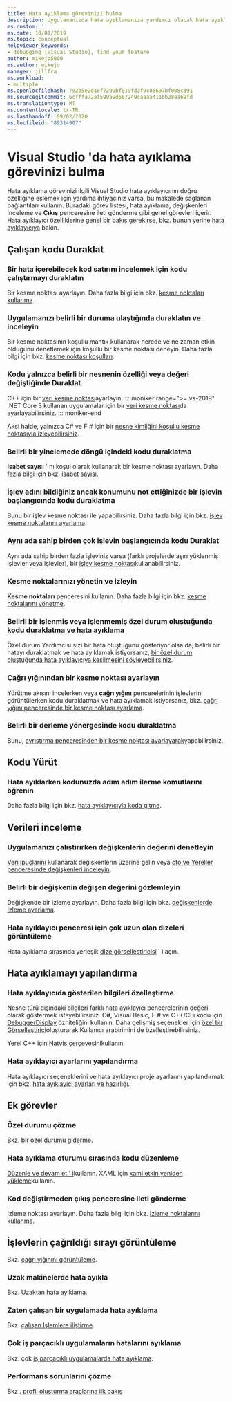 ```yaml
---
title: Hata ayıklama görevinizi bulma
description: Uygulamanızda hata ayıklamanıza yardımcı olacak hata ayıklayıcı özelliğini belirler
ms.custom: ''
ms.date: 10/01/2019
ms.topic: conceptual
helpviewer_keywords:
- debugging [Visual Studio], find your feature
author: mikejo5000
ms.author: mikejo
manager: jillfra
ms.workload:
- multiple
ms.openlocfilehash: 792b5e2d40f7299bf019fd3f9c86697bf008c391
ms.sourcegitcommit: 6cfffa72af599a9d667249caaaa411bb28ea69fd
ms.translationtype: MT
ms.contentlocale: tr-TR
ms.lasthandoff: 09/02/2020
ms.locfileid: "89314907"
---
```

# <a name="find-your-debugging-task-in-visual-studio"></a>Visual Studio 'da hata ayıklama görevinizi bulma

Hata ayıklama görevinizi ilgili Visual Studio hata ayıklayıcının doğru özelliğine eşlemek için yardıma ihtiyacınız varsa, bu makalede sağlanan bağlantıları kullanın. Buradaki görev listesi, hata ayıklama, değişkenleri İnceleme ve **Çıkış** penceresine ileti gönderme gibi genel görevleri içerir. Hata ayıklayıcı özelliklerine genel bir bakış gerekirse, bkz. bunun yerine [hata ayıklayıcıya](debugger-feature-tour.md) bakın.

## <a name="pause-running-code"></a>Çalışan kodu Duraklat

### <a name="pause-running-code-to-inspect-a-line-of-code-that-may-contain-a-bug"></a>Bir hata içerebilecek kod satırını incelemek için kodu çalıştırmayı duraklatın

Bir kesme noktası ayarlayın. Daha fazla bilgi için bkz. [kesme noktaları kullanma](using-breakpoints.md).

### <a name="pause-and-inspect-your-app-when-it-reaches-a-specific-state"></a>Uygulamanızı belirli bir duruma ulaştığında duraklatın ve inceleyin

Bir kesme noktasının koşullu mantık kullanarak nerede ve ne zaman etkin olduğunu denetlemek için koşullu bir kesme noktası deneyin. Daha fazla bilgi için bkz. [kesme noktası koşulları](using-breakpoints.md#breakpoint-conditions).

### <a name="pause-code-only-when-a-specific-objects-property-or-value-changes"></a>Kodu yalnızca belirli bir nesnenin özelliği veya değeri değiştiğinde Duraklat

C++ için bir [veri kesme noktası](using-breakpoints.md#BKMK_set_a_data_breakpoint_native_cplusplus)ayarlayın. 
::: moniker range=">= vs-2019"
.NET Core 3 kullanan uygulamalar için bir [veri kesme noktası](using-breakpoints.md#BKMK_set_a_data_breakpoint_managed)da ayarlayabilirsiniz.
::: moniker-end

Aksi halde, yalnızca C# ve F # için bir [nesne kimliğini koşullu kesme noktasıyla izleyebilirsiniz](using-breakpoints.md#using-object-ids-in-breakpoint-conditions-c-and-f).

### <a name="pause-code-inside-a-loop-at-a-certain-iteration"></a>Belirli bir yinelemede döngü içindeki kodu duraklatma

**İsabet sayısı** ' nı koşul olarak kullanarak bir kesme noktası ayarlayın. Daha fazla bilgi için bkz. [isabet sayısı](using-breakpoints.md#set-a-hit-count-condition).

### <a name="pause-code-at-the-start-of-a-function-when-you-know-the-function-name-but-not-its-location"></a>İşlev adını bildiğiniz ancak konumunu not ettiğinizde bir işlevin başlangıcında kodu duraklatma

Bunu bir işlev kesme noktası ile yapabilirsiniz. Daha fazla bilgi için bkz. [işlev kesme noktalarını ayarlama](using-breakpoints.md#BKMK_Set_a_breakpoint_in_a_source_file).

### <a name="pause-code-at-the-start-of-multiple-functions-with-the-same-name"></a>Aynı ada sahip birden çok işlevin başlangıcında kodu Duraklat

Aynı ada sahip birden fazla işleviniz varsa (farklı projelerde aşırı yüklenmiş işlevler veya işlevler), bir [işlev kesme noktası](using-breakpoints.md#BKMK_Set_a_breakpoint_in_a_source_file)kullanabilirsiniz.

### <a name="manage-and-keep-track-of-your-breakpoints"></a>Kesme noktalarınızı yönetin ve izleyin

**Kesme noktaları** penceresini kullanın. Daha fazla bilgi için bkz. [kesme noktalarını yönetme](using-breakpoints.md#BKMK_Specify_advanced_properties_of_a_breakpoint_).

### <a name="pause-code-and-debug-when-a-specific-handled-or-unhandled-exception-is-thrown"></a>Belirli bir işlenmiş veya işlenmemiş özel durum oluştuğunda kodu duraklatma ve hata ayıklama

Özel durum Yardımcısı sizi bir hata oluştuğunu gösteriyor olsa da, belirli bir hatayı duraklatmak ve hata ayıklamak istiyorsanız, [bir özel durum oluştuğunda hata ayıklayıcıya kesilmesini söyleyebilirsiniz](managing-exceptions-with-the-debugger.md#tell-the-debugger-to-break-when-an-exception-is-thrown).

### <a name="set-a-breakpoint-from-the-call-stack"></a>Çağrı yığınından bir kesme noktası ayarlayın

Yürütme akışını incelerken veya **çağrı yığını** pencerelerinin işlevlerini görüntülerken kodu duraklatmak ve hata ayıklamak istiyorsanız, bkz. [çağrı yığını penceresinde bir kesme noktası ayarlama](using-breakpoints.md#BKMK_Set_a_breakpoint_from_debugger_windows).

### <a name="pause-code-at-a-specific-assembly-instruction"></a>Belirli bir derleme yönergesinde kodu duraklatma

Bunu, [ayrıştırma penceresinden bir kesme noktası ayarlayarak](using-breakpoints.md#BKMK_Set_a_breakpoint_from_debugger_windows)yapabilirsiniz.

## <a name="execute-code"></a>Kodu Yürüt

### <a name="learn-the-commands-to-step-through-your-code-while-debugging"></a>Hata ayıklarken kodunuzda adım adım ilerme komutlarını öğrenin

Daha fazla bilgi için bkz. [hata ayıklayıcıyla koda gitme](navigating-through-code-with-the-debugger.md).

## <a name="inspect-data"></a>Verileri inceleme

### <a name="check-the-value-of-variables-while-running-your-app"></a>Uygulamanızı çalıştırırken değişkenlerin değerini denetleyin

[Veri ipuçlarını](view-data-values-in-data-tips-in-the-code-editor.md) kullanarak değişkenlerin üzerine gelin veya [oto ve Yereller penceresinde değişkenleri inceleyin](autos-and-locals-windows.md).

### <a name="observe-the-changing-value-of-a-specific-variable"></a>Belirli bir değişkenin değişen değerini gözlemleyin

Değişkende bir izleme ayarlayın. Daha fazla bilgi için bkz. [değişkenlerde Izleme ayarlama](watch-and-quickwatch-windows.md).

### <a name="view-strings-that-are-too-long-for-the-debugger-window"></a>Hata ayıklayıcı penceresi için çok uzun olan dizeleri görüntüleme

Hata ayıklama sırasında yerleşik [dize görselleştiricisi](view-strings-visualizer.md) ' i açın.

## <a name="configure-debugging"></a>Hata ayıklamayı yapılandırma

### <a name="customize-information-shown-in-the-debugger"></a>Hata ayıklayıcıda gösterilen bilgileri özelleştirme

Nesne türü dışındaki bilgileri farklı hata ayıklayıcı pencerelerinin değeri olarak göstermek isteyebilirsiniz. C#, Visual Basic, F # ve C++/CLı kodu için [DebuggerDisplay](using-the-debuggerdisplay-attribute.md) özniteliğini kullanın. Daha gelişmiş seçenekler için [özel bir Görselleştirici](create-custom-visualizers-of-data.md)oluşturarak Kullanıcı arabirimini de özelleştirebilirsiniz.

Yerel C++ için [Natvis çerçevesini](create-custom-views-of-native-objects.md)kullanın.

### <a name="configure-debugger-settings"></a>Hata ayıklayıcı ayarlarını yapılandırma

Hata ayıklayıcı seçeneklerini ve hata ayıklayıcı proje ayarlarını yapılandırmak için bkz. [hata ayıklayıcı ayarları ve hazırlığı](debugger-settings-and-preparation.md).

## <a name="additional-tasks"></a>Ek görevler

### <a name="fix-an-exception"></a>Özel durumu çözme

Bkz. [bir özel durumu giderme](write-better-code-with-visual-studio.md#fix-an-exception).

### <a name="edit-code-during-a-debugging-session"></a>Hata ayıklama oturumu sırasında kodu düzenleme

[Düzenle ve devam et ' i](edit-and-continue.md)kullanın. XAML için [xaml etkin yeniden yükleme](../xaml-tools/xaml-hot-reload.md)kullanın.

### <a name="send-messages-to-the-output-window-without-modifying-code"></a>Kod değiştirmeden çıkış penceresine ileti gönderme

İzleme noktası ayarlayın. Daha fazla bilgi için bkz. [izleme noktalarını kullanma](using-tracepoints.md).

## <a name="view-the-order-in-which-functions-are-called"></a>İşlevlerin çağrıldığı sırayı görüntüleme

Bkz. [çağrı yığınını görüntüleme](how-to-use-the-call-stack-window.md).

### <a name="debug-on-remote-machines"></a>Uzak makinelerde hata ayıkla

Bkz. [Uzaktan hata ayıklama](remote-debugging.md).

### <a name="debug-an-app-that-is-already-running"></a>Zaten çalışan bir uygulamada hata ayıklama

Bkz. [çalışan Işlemlere iliştirme](attach-to-running-processes-with-the-visual-studio-debugger.md).

### <a name="debug-multithreaded-applications"></a>Çok iş parçacıklı uygulamaların hatalarını ayıklama

Bkz. çok [iş parçacıklı uygulamalarda hata ayıklama](debug-multithreaded-applications-in-visual-studio.md).

### <a name="fix-performance-issues"></a>Performans sorunlarını çözme

Bkz [. profil oluşturma araçlarına ilk bakış](../profiling/profiling-feature-tour.md)